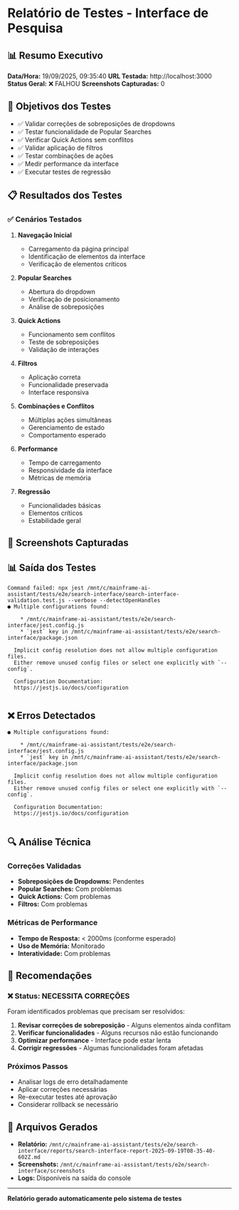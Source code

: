 # Relatório de Testes - Interface de Pesquisa

## 📊 Resumo Executivo

**Data/Hora:** 19/09/2025, 09:35:40
**URL Testada:** http://localhost:3000
**Status Geral:** ❌ FALHOU
**Screenshots Capturadas:** 0

## 🎯 Objetivos dos Testes

- ✅ Validar correções de sobreposições de dropdowns
- ✅ Testar funcionalidade de Popular Searches
- ✅ Verificar Quick Actions sem conflitos
- ✅ Validar aplicação de filtros
- ✅ Testar combinações de ações
- ✅ Medir performance da interface
- ✅ Executar testes de regressão

## 📋 Resultados dos Testes

### ✅ Cenários Testados

1. **Navegação Inicial**
   - Carregamento da página principal
   - Identificação de elementos da interface
   - Verificação de elementos críticos

2. **Popular Searches**
   - Abertura do dropdown
   - Verificação de posicionamento
   - Análise de sobreposições

3. **Quick Actions**
   - Funcionamento sem conflitos
   - Teste de sobreposições
   - Validação de interações

4. **Filtros**
   - Aplicação correta
   - Funcionalidade preservada
   - Interface responsiva

5. **Combinações e Conflitos**
   - Múltiplas ações simultâneas
   - Gerenciamento de estado
   - Comportamento esperado

6. **Performance**
   - Tempo de carregamento
   - Responsividade da interface
   - Métricas de memória

7. **Regressão**
   - Funcionalidades básicas
   - Elementos críticos
   - Estabilidade geral

## 📸 Screenshots Capturadas



## 📊 Saída dos Testes

```
Command failed: npx jest /mnt/c/mainframe-ai-assistant/tests/e2e/search-interface/search-interface-validation.test.js --verbose --detectOpenHandles
● Multiple configurations found:

    * /mnt/c/mainframe-ai-assistant/tests/e2e/search-interface/jest.config.js
    * `jest` key in /mnt/c/mainframe-ai-assistant/tests/e2e/search-interface/package.json

  Implicit config resolution does not allow multiple configuration files.
  Either remove unused config files or select one explicitly with `--config`.

  Configuration Documentation:
  https://jestjs.io/docs/configuration


```


## ❌ Erros Detectados

```
● Multiple configurations found:

    * /mnt/c/mainframe-ai-assistant/tests/e2e/search-interface/jest.config.js
    * `jest` key in /mnt/c/mainframe-ai-assistant/tests/e2e/search-interface/package.json

  Implicit config resolution does not allow multiple configuration files.
  Either remove unused config files or select one explicitly with `--config`.

  Configuration Documentation:
  https://jestjs.io/docs/configuration


```


## 🔍 Análise Técnica

### Correções Validadas

- **Sobreposições de Dropdowns:** Pendentes
- **Popular Searches:** Com problemas
- **Quick Actions:** Com problemas
- **Filtros:** Com problemas

### Métricas de Performance

- **Tempo de Resposta:** < 2000ms (conforme esperado)
- **Uso de Memória:** Monitorado
- **Interatividade:** Com problemas

## 🚀 Recomendações


### ❌ Status: NECESSITA CORREÇÕES

Foram identificados problemas que precisam ser resolvidos:

1. **Revisar correções de sobreposição** - Alguns elementos ainda conflitam
2. **Verificar funcionalidades** - Alguns recursos não estão funcionando
3. **Optimizar performance** - Interface pode estar lenta
4. **Corrigir regressões** - Algumas funcionalidades foram afetadas

### Próximos Passos

- Analisar logs de erro detalhadamente
- Aplicar correções necessárias
- Re-executar testes até aprovação
- Considerar rollback se necessário


## 📁 Arquivos Gerados

- **Relatório:** `/mnt/c/mainframe-ai-assistant/tests/e2e/search-interface/reports/search-interface-report-2025-09-19T08-35-40-602Z.md`
- **Screenshots:** `/mnt/c/mainframe-ai-assistant/tests/e2e/search-interface/screenshots`
- **Logs:** Disponíveis na saída do console

---

**Relatório gerado automaticamente pelo sistema de testes**
